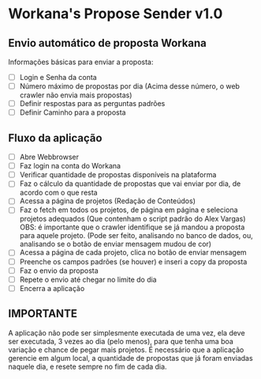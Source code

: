 Workana's Propose Sender v1.0
=====
Envio automático de proposta Workana
-----

Informações básicas para enviar a proposta:
- [ ] Login e Senha da conta
- [ ] Número máximo de propostas por dia (Acima desse número, o web crawler não envia mais propostas)
- [ ] Definir respostas para as perguntas padrões
- [ ] Definir Caminho para a proposta

Fluxo da aplicação
-----
- [ ] Abre Webbrowser
- [ ] Faz login na conta do Workana
- [ ] Verificar quantidade de propostas disponíveis na plataforma
- [ ] Faz o cálculo da quantidade de propostas que vai enviar por dia, de acordo com o que resta
- [ ] Acessa a página de projetos (Redação de Conteúdos)
- [ ] Faz o fetch em todos os projetos, de página em página e seleciona projetos adequados (Que contenham o script padrão do Alex Vargas) OBS: é importante que o crawler identifique se já mandou a proposta para aquele projeto. (Pode ser feito, analisando no banco de dados, ou, analisando se o botão de enviar mensagem mudou de cor)
- [ ] Acessa a página de cada projeto, clica no botão de enviar mensagem
- [ ] Preenche os campos padrões (se houver) e inseri a copy da proposta
- [ ] Faz o envio da proposta
- [ ] Repete o envio até chegar no limite do dia
- [ ] Encerra a aplicação

IMPORTANTE
----
A aplicação não pode ser simplesmente executada de uma vez, ela deve ser executada, 3 vezes ao dia (pelo menos), para que tenha uma boa variação e chance de pegar mais projetos.
É necessário que a aplicação gerencie em algum local, a quantidade de propostas que já foram enviadas naquele dia, e resete sempre no fim de cada dia.